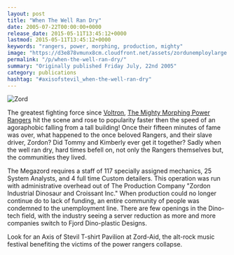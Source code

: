 ```yaml
---
layout: post
title: "When The Well Ran Dry"
date: 2005-07-22T00:00:00+0000
release_date: 2015-05-11T13:45:12+0000
lastmod: 2015-05-11T13:45:12+0000
keywords: "rangers, power, morphing, production, mighty"
image: "https://d3e878vmunx8cm.cloudfront.net/assets/zordunemploylarge.jpg"
permalink: "/p/when-the-well-ran-dry/"
summary: "Originally published Friday July, 22nd 2005"
category: publications
hashtag: "#axisofstevil_when-the-well-ran-dry"
---
```


[id_1]: https://d3e878vmunx8cm.cloudfront.net/assets/zordunemploylarge.jpg "Zord"
![Zord][id_1]

The greatest fighting force since [Voltron](http://www.voltronforce.com/ "Voltron"), [The Mighty Morphing Power Rangers](http://www.answers.com/topic/power-rangers "The Mighty Morphing Power Rangers") hit the scene and rose to popularity faster then the speed of an agoraphobic falling from a tall building! Once their fifteen minutes of fame was over, what happened to the once beloved Rangers, and their slave driver, Zordon? Did Tommy and Kimberly ever get it together? Sadly when the well ran dry, hard times befell on, not only the Rangers themselves but, the communities they lived.

The Megazord requires a staff of 117 specially assigned mechanics, 25 System Analysts, and 4 full time Custom detailers. This operation was run with administrative overhead out of The Production Company "Zordon Industrial Dinosaur and Croissant Inc." When production could no longer continue do to lack of funding, an entire community of people was condemned to the unemployment line. There are few openings in the Dino-tech field, with the industry seeing a server reduction as more and more companies switch to Fjord Dino-plastic Designs.

Look for an Axis of Stevil T-shirt Pavilion at Zord-Aid, the alt-rock music festival benefiting the victims of the power rangers collapse.

